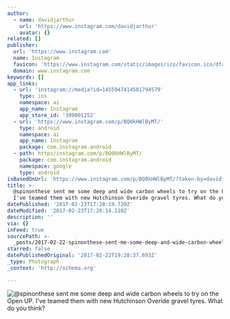 ```yaml
---
author:
  - name: davidjarthur
    url: 'https://www.instagram.com/davidjarthur'
    avatar: {}
related: []
publisher:
  url: 'https://www.instagram.com'
  name: Instagram
  favicon: 'https://www.instagram.com/static/images/ico/favicon.ico/dfa85bb1fd63.ico'
  domain: www.instagram.com
keywords: []
app_links:
  - url: 'instagram://media?id=1455947414501794579'
    type: ios
    namespace: ai
    app_name: Instagram
    app_store_id: '389801252'
  - url: 'https://www.instagram.com/p/BQ0kHWlByMT/'
    type: android
    namespace: ai
    app_name: Instagram
    package: com.instagram.android
  - path: https/instagram.com/p/BQ0kHWlByMT/
    package: com.instagram.android
    namespace: google
    type: android
isBasedOnUrl: 'https://www.instagram.com/p/BQ0kHWlByMT/?taken-by=davidjarthur'
title: >-
  @spinonthese sent me some deep and wide carbon wheels to try on the Open UP.
  I've teamed them with new Hutchinson Overide gravel tyres. What do you think?
datePublished: '2017-02-23T17:28:19.720Z'
dateModified: '2017-02-23T17:28:14.110Z'
description: ''
via: {}
inFeed: true
sourcePath: >-
  _posts/2017-02-22-spinonthese-sent-me-some-deep-and-wide-carbon-wheels-to-try.md
starred: false
datePublishedOriginal: '2017-02-22T19:28:37.693Z'
_type: Photograph
_context: 'http://schema.org'

---
```

![@spinonthese sent me some deep and wide carbon wheels to try on the Open UP. I've teamed them with new Hutchinson Overide gravel tyres. What do you think?](https://scontent.cdninstagram.com/t51.2885-15/s640x640/sh0.08/e35/16585274_232910760504695_5859391932223979520_n.jpg)